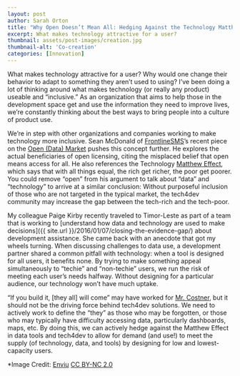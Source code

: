```yaml
---
layout: post
author: Sarah Orton
title: "Why Open Doesn’t Mean All: Hedging Against the Technology Matthew Effect"
excerpt: What makes technology attractive for a user?
thumbnail: assets/post-images/creation.jpg
thumbnail-alt: 'Co-creation'
categories: [Innovation]
---
```


What makes technology attractive for a user? Why would one change their behavior to adapt to something they aren’t used to using? I’ve been doing a lot of thinking around what makes technology (or really any product) useable and “inclusive.” As an organization that aims to help those in the development space  get and use the information they need to improve lives, we’re constantly thinking about the best ways to bring people into a culture of product use. 

We’re in step with other organizations and companies working to make technology more inclusive. Sean McDonald of [FrontlineSMS](http://www.frontlinesms.com/)’s recent piece on the [Open (Data) Market](https://medium.com/@McDapper/the-open-data-market-92f9557fd63d#.w20bgx8f1) pushes this concept further. He explores the actual beneficiaries of open licensing, citing the misplaced belief that open means access for all. He also references the Technology [Matthew Effect](http://www.garfield.library.upenn.edu/merton/matthew1.pdf), which says that with all things equal, the rich get richer, the poor get poorer. You could remove “open” from his argument to talk about “data” and “technology” to arrive at a similar conclusion: Without purposeful inclusion of those who are not targeted in the typical market, the tech4dev community may increase the gap between the tech-rich and the tech-poor. 

My colleague Paige Kirby recently traveled to Timor-Leste as part of a team that is working to [understand how data and technology are used to make decisions]({{ site.url }}/2016/01/07/closing-the-evidence-gap/) about development assistance. She came back with an anecdote that got my wheels turning. When discussing challenges to data use, a development partner shared a common pitfall with technology: when a tool is designed for all users, it benefits none. By trying to make something appeal simultaneously to “techie” and “non-techie” users, we run the risk of meeting each user’s needs halfway. Without designing for a particular audience, our technology won’t have much uptake. 

“If you build it, [they all] will come” may have worked for [Mr. Costner](https://en.wikiquote.org/wiki/Field_of_Dreams), but it should not be the driving force behind tech4dev solutions. We need to actively work to define the “they” as those who may be forgotten, or those who may typically have difficulty accessing data, particularly dashboards, maps, etc. By doing this, we can actively hedge against the Matthew Effect in data tools and tech4dev to allow for demand (and use!) to meet the supply (of technology, data, and tools) by designing for low and lowest-capacity users. 

*Image Credit: [Enviu](https://www.flickr.com/photos/enviu/18893239665/in/album-72157654272379789/) [CC BY-NC 2.0](https://creativecommons.org/licenses/by-nc/2.0/)
